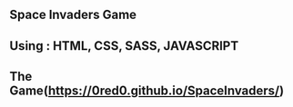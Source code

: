 ## Space Invaders Game

## Using : HTML, CSS, SASS, JAVASCRIPT

## The Game(https://0red0.github.io/SpaceInvaders/)
